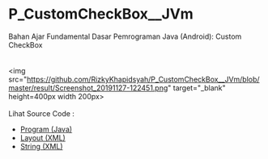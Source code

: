 # P_CustomCheckBox__JVm
Bahan Ajar Fundamental Dasar Pemrograman Java (Android): Custom CheckBox<br><br><br>
<img src="https://github.com/RizkyKhapidsyah/P_CustomCheckBox__JVm/blob/master/result/Screenshot_20191127-122451.png" target="_blank" height=400px width 200px><br><br>
Lihat Source Code :<br>
- <a href="https://github.com/RizkyKhapidsyah/P_CustomCheckBox__JVm/blob/master/app/src/main/java/com/rizkykhapidsyah/p_customcheckbox__jvm/MainActivity.java">Program (Java)</a><br>
- <a href="https://github.com/RizkyKhapidsyah/P_CustomCheckBox__JVm/blob/master/app/src/main/res/layout/activity_main.xml">Layout (XML)</a><br>
- <a href="https://github.com/RizkyKhapidsyah/P_CustomCheckBox__JVm/blob/master/app/src/main/res/values/strings.xml">String (XML)</a><br>

